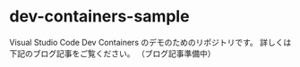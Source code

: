 # dev-containers-sample
Visual Studio Code Dev Containers のデモのためのリポジトリです。
詳しくは下記のブログ記事をご覧ください。
（ブログ記事準備中）
